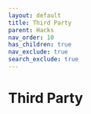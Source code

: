 ```yaml
---
layout: default
title: Third Party
parent: Hacks
nav_order: 10
has_children: true
nav_exclude: true
search_exclude: true
---
```


# Third Party
